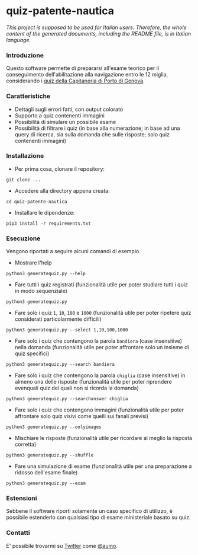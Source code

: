 # quiz-patente-nautica

*This project is supposed to be used for Italian users. Therefore, the whole content of the generated documents, including the README file, is in Italian language.*

### Introduzione ###

Questo software permette di prepararsi all'esame teorico per il conseguimento dell'abilitazione alla navigazione entro le 12 miglia, considerando i [quiz della Capitaneria di Porto di Genova](https://www.guardiacostiera.gov.it/genova/Documents/CPGE%20LISTA%20QUIZ%20BASE%20-%20aggiornamento%202018.03.07.pdf).

### Caratteristiche ###

* Dettagli sugli errori fatti, con output colorato
* Supporto a quiz contenenti immagini
* Possibilità di simulare un possibile esame
* Possibilità di filtrare i quiz (in base alla numerazione; in base ad una query di ricerca, sia sulla domanda che sulle risposte; solo quiz contenenti immagini)

### Installazione ###

* Per prima cosa, clonare il repository:
```
git clone ...
```
* Accedere alla directory appena creata:
```
cd quiz-patente-nautica
```
* Installare le dipendenze:
```
pip3 install -r requirements.txt
```

### Esecuzione ###

Vengono riportati a seguire alcuni comandi di esempio.

* Mostrare l'help
```
python3 generatequiz.py --help
```
* Fare tutti i quiz registrati (funzionalità utile per poter studiare tutti i quiz in modo sequenziale)
```
python3 generatequiz.py
```
* Fare solo i quiz `1`, `10`, `100` e `1000` (funzionalità utile per poter ripetere quiz considerati particolarmente difficili)
```
python3 generatequiz.py --select 1,10,100,1000
```
* Fare solo i quiz che contengono la parola `bandiera` (case insensitive) nella domanda (funzionalità utile per poter affrontare solo un insieme di quiz specifici)
```
python3 generatequiz.py --search bandiera
```
* Fare solo i quiz che contengono la parola `chiglia` (case insensitive) in almeno una delle risposte (funzionalità utile per poter riprendere evenquali quiz dei quali non si ricorda la domanda)
```
python3 generatequiz.py --searchanswer chiglia
```
* Fare solo i quiz che contengono immagini (funzionalità utile per poter affrontare solo quiz visivi come quelli sui fanali previsi)
```
python3 generatequiz.py --onlyimages
```
* Mischiare le risposte (funzionalità utile per ricordare al meglio la risposta corretta)
```
python3 generatequiz.py --shuffle
```
* Fare una simulazione di esame (funzionalità utile per una preparazione a ridosso dell'esame finale)
```
python3 generatequiz.py --exam
```

### Estensioni ###

Sebbene il software riporti solamente un caso specifico di utilizzo, è possibile estenderlo con qualsiasi tipo di esame ministeriale basato su quiz.

### Contatti ###

E' possibile trovarmi su [Twitter](https://twitter.com) come [@auino](https://twitter.com/auino).
